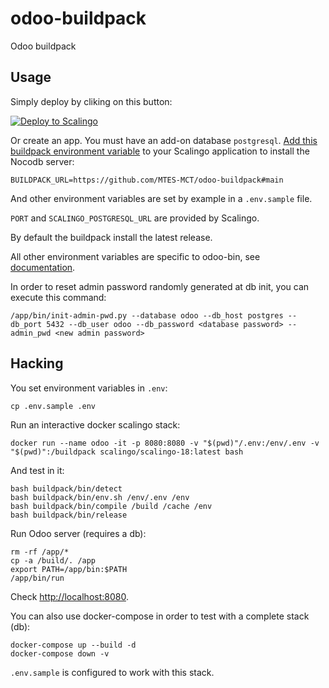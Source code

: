 # odoo-buildpack

Odoo buildpack

## Usage

Simply deploy by cliking on this button:

[![Deploy to Scalingo](https://cdn.scalingo.com/deploy/button.svg)](https://my.scalingo.com/deploy?source=https://github.com/MTES-MCT/odoo-buildpack#main)

Or create an app. You must have an add-on database `postgresql`.
[Add this buildpack environment variable][1] to your Scalingo application to install the Nocodb server:

```shell
BUILDPACK_URL=https://github.com/MTES-MCT/odoo-buildpack#main
```

And other environment variables are set by example in a `.env.sample` file.

`PORT` and `SCALINGO_POSTGRESQL_URL` are provided by Scalingo.

By default the buildpack install the latest release.

All other environment variables are specific to odoo-bin, see [documentation](https://www.odoo.com/documentation/15.0/developer/misc/other/cmdline.html).

In order to reset admin password randomly generated at db init, you can execute this command:

```shell
/app/bin/init-admin-pwd.py --database odoo --db_host postgres --db_port 5432 --db_user odoo --db_password <database password> --admin_pwd <new admin password>
```

## Hacking

You set environment variables in `.env`:

```shell
cp .env.sample .env
```

Run an interactive docker scalingo stack:

```shell
docker run --name odoo -it -p 8080:8080 -v "$(pwd)"/.env:/env/.env -v "$(pwd)":/buildpack scalingo/scalingo-18:latest bash
```

And test in it:

```shell
bash buildpack/bin/detect
bash buildpack/bin/env.sh /env/.env /env
bash buildpack/bin/compile /build /cache /env
bash buildpack/bin/release
```

Run Odoo server (requires a db):

```shell
rm -rf /app/*
cp -a /build/. /app
export PATH=/app/bin:$PATH
/app/bin/run
```

Check [http://localhost:8080](http://localhost:8080).

You can also use docker-compose in order to test with a complete stack (db):

```shell
docker-compose up --build -d
docker-compose down -v
```

`.env.sample` is configured to work with this stack.

[1]: https://doc.scalingo.com/platform/deployment/buildpacks/custom

